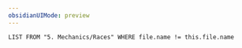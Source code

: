 ```yaml
---
obsidianUIMode: preview
---
```

```dataview
LIST FROM "5. Mechanics/Races" WHERE file.name != this.file.name
```
